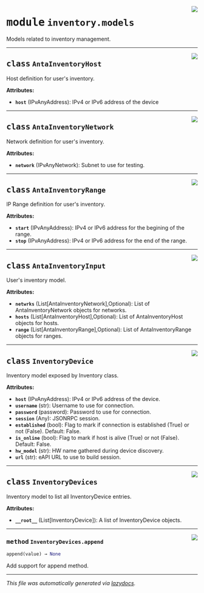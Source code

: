<!-- markdownlint-disable -->

<a href="../../anta/inventory/models.py#L0"><img align="right" style="float:right;" src="https://img.shields.io/badge/-source-cccccc?style=flat-square"></a>

# <kbd>module</kbd> `inventory.models`
Models related to inventory management.



---

<a href="../../anta/inventory/models.py#L13"><img align="right" style="float:right;" src="https://img.shields.io/badge/-source-cccccc?style=flat-square"></a>

## <kbd>class</kbd> `AntaInventoryHost`
Host definition for user's inventory.



**Attributes:**

 - <b>`host`</b> (IPvAnyAddress):  IPv4 or IPv6 address of the device





---

<a href="../../anta/inventory/models.py#L23"><img align="right" style="float:right;" src="https://img.shields.io/badge/-source-cccccc?style=flat-square"></a>

## <kbd>class</kbd> `AntaInventoryNetwork`
Network definition for user's inventory.



**Attributes:**

 - <b>`network`</b> (IPvAnyNetwork):  Subnet to use for testing.





---

<a href="../../anta/inventory/models.py#L33"><img align="right" style="float:right;" src="https://img.shields.io/badge/-source-cccccc?style=flat-square"></a>

## <kbd>class</kbd> `AntaInventoryRange`
IP Range definition for user's inventory.



**Attributes:**

 - <b>`start`</b> (IPvAnyAddress):  IPv4 or IPv6 address for the begining of the range.
 - <b>`stop`</b> (IPvAnyAddress):  IPv4 or IPv6 address for the end of the range.





---

<a href="../../anta/inventory/models.py#L45"><img align="right" style="float:right;" src="https://img.shields.io/badge/-source-cccccc?style=flat-square"></a>

## <kbd>class</kbd> `AntaInventoryInput`
User's inventory model.



**Attributes:**

 - <b>`netwrks`</b> (List[AntaInventoryNetwork],Optional):  List of AntaInventoryNetwork objects for networks.
 - <b>`hosts`</b> (List[AntaInventoryHost],Optional):  List of AntaInventoryHost objects for hosts.
 - <b>`range`</b> (List[AntaInventoryRange],Optional):  List of AntaInventoryRange objects for ranges.





---

<a href="../../anta/inventory/models.py#L61"><img align="right" style="float:right;" src="https://img.shields.io/badge/-source-cccccc?style=flat-square"></a>

## <kbd>class</kbd> `InventoryDevice`
Inventory model exposed by Inventory class.



**Attributes:**

 - <b>`host`</b> (IPvAnyAddress):  IPv4 or IPv6 address of the device.
 - <b>`username`</b> (str):  Username to use for connection.
 - <b>`password`</b> (password):  Password to use for connection.
 - <b>`session`</b> (Any):  JSONRPC session.
 - <b>`established`</b> (bool):  Flag to mark if connection is established (True) or not (False). Default: False.
 - <b>`is_online`</b> (bool):  Flag to mark if host is alive (True) or not (False). Default: False.
 - <b>`hw_model`</b> (str):  HW name gathered during device discovery.
 - <b>`url`</b> (str):  eAPI URL to use to build session.





---

<a href="../../anta/inventory/models.py#L86"><img align="right" style="float:right;" src="https://img.shields.io/badge/-source-cccccc?style=flat-square"></a>

## <kbd>class</kbd> `InventoryDevices`
Inventory model to list all InventoryDevice entries.



**Attributes:**

 - <b>`__root__`</b> (List[InventoryDevice]):  A list of InventoryDevice objects.




---

<a href="../../anta/inventory/models.py#L95"><img align="right" style="float:right;" src="https://img.shields.io/badge/-source-cccccc?style=flat-square"></a>

### <kbd>method</kbd> `InventoryDevices.append`

```python
append(value) → None
```

Add support for append method.




---

_This file was automatically generated via [lazydocs](https://github.com/ml-tooling/lazydocs)._
